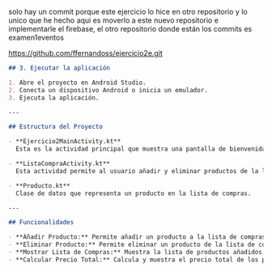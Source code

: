 solo hay un commit porque este ejercicio lo hice en otro repositorio y lo unico que he hecho aqui es moverlo a este nuevo repositorio e implementarle el firebase, el otro repositorio donde están los commits es examen1eventos

https://github.com/ffernandoss/ejercicio2e.git


```markdown
## 3. Ejecutar la aplicación

1. Abre el proyecto en Android Studio.
2. Conecta un dispositivo Android o inicia un emulador.
3. Ejecuta la aplicación.

---

## Estructura del Proyecto

- **Ejercicio2MainActivity.kt**  
  Esta es la actividad principal que muestra una pantalla de bienvenida y un botón para navegar a la actividad de la lista de compras.

- **ListaCompraActivity.kt**  
  Esta actividad permite al usuario añadir y eliminar productos de la lista de compras. Los datos se almacenan en Firebase Firestore.

- **Producto.kt**  
  Clase de datos que representa un producto en la lista de compras.

---

## Funcionalidades

- **Añadir Producto:** Permite añadir un producto a la lista de compras y almacenarlo en Firebase Firestore.
- **Eliminar Producto:** Permite eliminar un producto de la lista de compras y de Firebase Firestore.
- **Mostrar Lista de Compras:** Muestra la lista de productos añadidos.
- **Calcular Precio Total:** Calcula y muestra el precio total de los productos en la lista de compras.
```
